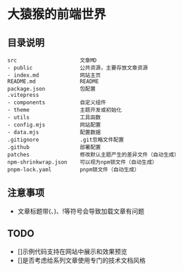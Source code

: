 # 大猿猴的前端世界

## 目录说明
```
src                    文章MD
- public               公共资源，主要存放文章资源
- index.md             网站主页
README.md              README
package.json           包配置
.vitepress
- components           自定义组件
- theme                主题开发或初始化
- utils                工具函数
- config.mjs           网站配置
- data.mjs             配置数据
.gitignore             .git忽略文件配置
.github                部署配置
patches                修改默认主题产生的差异文件（自动生成）
npm-shrinkwrap.json    可以视为npm锁文件（自动生成）
pnpm-lock.yaml         pnpm锁文件（自动生成）
```

## 注意事项
- 文章标题带(、)、!等符号会导致加载文章有问题

## TODO
- []示例代码支持在网站中展示和效果预览
- []是否考虑给系列文章使用专门的技术文档风格

